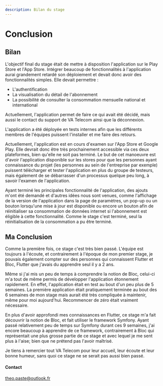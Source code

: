 ```yaml
---
description: Bilan du stage
---
```


# Conclusion

## Bilan

L'objectif final du stage était de mettre à disposition l'application sur le Play Store et l'App Store. Intégrer beaucoup de fonctionnalités à l'application aurai grandement retardé son déploiement et devait donc avoir des fonctionnalités simples. Elle devait permettre :&#x20;

* L'authentification
* La visualisation du détail de l'abonnement
* La possibilité de consulter la consommation mensuelle national et international

Actuellement, l'application permet de faire ce qui avait été décidé, mais aussi le contact du support de VA Telecom ainsi que la déconnexion.

L'application a été déployée en tests internes afin que les différents membres de l'équipes puissent l'installer et me faire des retours.&#x20;

Actuellement, l'application est en cours d'examen sur l'App Store et Google Play. Elle devrait donc être très prochainement accessible via ces deux plateformes, bien qu'elle ne soit pas terminé. Le but de cet manoeuvre est d'avoir l'application disponible sur les stores pour que les personnes ayant connaissance du projet (les personnes au sein de l'entreprise par exemple) puissent télécharger et tester l'application en plus du groupe de testeurs, mais également de se débarrasser d'un processus quelque peu long, à savoir l'examen de l'application.

Ayant terminé les principales fonctionnalité de l'application, des ajouts m'ont été demandé et d'autres idées nous sont venues, comme l'affichage de la version de l'application dans la page de paramètres, un pop-up ou un bouton lorsqu'une mise à jour est disponible ou encore un bouton afin de réinitialiser sa consommation de données internet si l'abonnement est éligible à cette fonctionnalité. Comme le stage c'est terminé, seul la réinitialisation de la consommation a pu être terminé. &#x20;

## Ma Conclusion

Comme la première fois, ce stage c'est très bien passé. L'équipe est toujours à l'écoute, et contrairement à l'époque de mon premier stage, je pouvais également compter sur des personnes qui connaissent Flutter et Bloc, Flutter que j'avais du apprendre seul il y a 2 ans.&#x20;

Même si j'ai mis un peu de temps à comprendre la notion de Bloc, celui-ci m'a tout de même permis de développer l'application étonnement rapidement. En effet, l'application était en test au bout d'un peu plus de 5 semaines. La première application était pratiquement terminée au bout des 6 semaines de mon stage mais aurait été très compliquée à maintenir, même pour moi aujourd'hui. Recommencer de zéro était vraiment nécessaire.&#x20;

En plus d'avoir approfondi mes connaissances en Flutter, ce stage m'a fait découvrir la notion de Bloc, et fait utiliser le framework Symfony. Ayant passé relativement peu de temps sur Symfony durant ces 9 semaines, j'ai encore beaucoup à apprendre de ce framework, contrairement à Bloc qui représentait une plus grosse partie de ce stage et avec lequel je me sent plus à l'aise; bien que ne prétend pas l'avoir maîtrisé.

Je tiens à remercier tout VA Telecom pour leur accueil, leur écoute et leur bonne humeur, sans quoi ce stage ne se serait pas aussi bien passé.



#### Contact

theo.paste@outlook.fr
